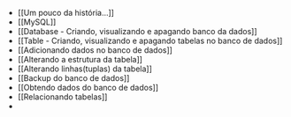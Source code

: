 - [[Um pouco da história...]]
- [[MySQL]]
- [[Database - Criando, visualizando e apagando banco da dados]]
- [[Table - Criando, visualizando e apagando tabelas no banco de dados]]
- [[Adicionando dados no banco de dados]]
- [[Alterando a estrutura da tabela]]
- [[Alterando linhas(tuplas) da tabela]]
- [[Backup do banco de dados]]
- [[Obtendo dados do banco de dados]]
- [[Relacionando tabelas]]
- 